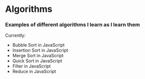# Algorithms

### Examples of different algorithms I learn as I learn them

Currently:

- Bubble Sort in JavaScript
- Insertion Sort in JavaScript
- Merge Sort in JavaScript
- Quick Sort in JavaScript
- Filter in JavaScript
- Reduce in JavaScript
